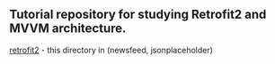  ## Tutorial repository for studying Retrofit2 and MVVM architecture.
 
[retrofit2](https://github.com/saechimdaeki/Retrofit2_And_MVVM_tutorials/tree/master/Retrofit2_tutorial) - this directory in (newsfeed, jsonplaceholder)
